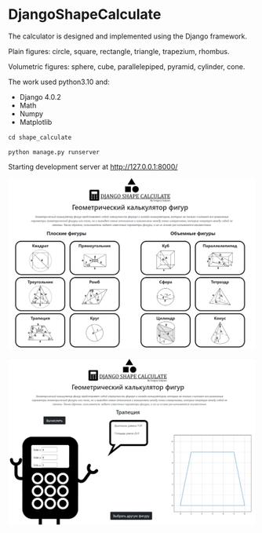 # DjangoShapeCalculate
The calculator is designed and implemented using the Django framework.

Plain figures: circle, square, rectangle, triangle, trapezium, rhombus.

Volumetric figures: sphere, cube, parallelepiped, pyramid, cylinder, cone.

The work used python3.10 and:

- Django 4.0.2
- Math
- Numpy
- Matplotlib

```shell
cd shape_calculate
```

```shell
python manage.py runserver
```
Starting development server at http://127.0.0.1:8000/

![alt text](shape_calculate/static/calculate/img/main.png "Main page")

![alt text](shape_calculate/static/calculate/img/main2.png "Trapezoid")

